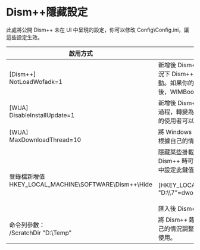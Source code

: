 # Dism++隱藏設定
此處將公開 Dism++ 未在 UI 中呈現的設定，你可以修改 Config\\Config.ini，讓這些設定生效。

| 啟用方式 | 功能
| -------- | -------
|[Dism++]<br>NotLoadWofadk=1|新增後 Dism++ 將不會在啟動時載入 Wof 驅動，預設情況下 Dism++ 會在 Win 8 以上系統自動載入 Wof 驅動。如果你的環境比較特殊，可以開啟此選項。開啟後，WIMBoot 以及 Compact 相關功能可能會受限。
|[WUA]<br>DisableInstallUpdate=1|新增後 Dism++ 將跳過 Windows Update 中的更新安裝過程，轉變為僅下載更新，如果單純需要收集更新檔案的使用者可以啟用此選項。
|[WUA]<br>MaxDownloadThread=10|將 Windows Update 並發下載數調整為 10，具體可以根據自己的情況調整，Dism++ 預設 10 個執行緒並發。
|登錄檔新增值<br>HKEY_LOCAL_MACHINE\SOFTWARE\Dism++\Hide|隱藏某些掛載映像，某些 PE 可能存在內建掛載點。啟動 Dism++ 時可能會讓使用者較為鬱悶。你可以在你的 PE 中設定此鍵值。<br><br>[HKEY_LOCAL_MACHINE\SOFTWARE\Dism++\Hide]<br>"D:\\\\7"=dword:00000000<br><br>匯入後 Dism++ 將預設不顯示 D:\\7 這個掛載映像
|命令列參數：<br> /ScratchDir "D:\\Temp"|將 Dism++ 臨時目錄調整為 D:\\Temp，具體可以根據自己的情況調整。預設臨時目錄可用空間不足時可以考慮使用。
